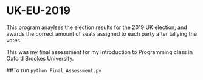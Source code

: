 # UK-EU-2019
This program anaylses the election results for the 2019 UK election, and awards the correct amount of seats assigned to each party after tallying the votes.

This was my final assessment for my Introduction to Programming class in Oxford Brookes University.

##To run
<code>python Final_Assessment.py</code>
  
